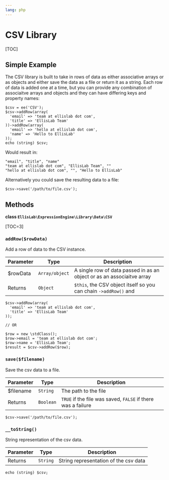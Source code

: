 ```yaml
---
lang: php
---
```


<!--
    This source file is part of the open source project
    ExpressionEngine User Guide (https://github.com/ExpressionEngine/ExpressionEngine-User-Guide)

    @link      https://expressionengine.com/
    @copyright Copyright (c) 2003-2020, Packet Tide, LLC (https://ellislab.com)
    @license   https://expressionengine.com/license Licensed under Apache License, Version 2.0
-->

# CSV Library

[TOC]

## Simple Example

The CSV library is built to take in rows of data as either associative arrays or as objects and either save the data as a file or return it as a string. Each row of data is added one at a time, but you can provide any combination of associaitve arrays and objects and they can have differing keys and property names:

    $csv = ee('CSV');
    $csv->addRow(array(
      'email' => 'team at ellislab dot com',
      'title' => 'EllisLab Team'
    ))->addRow(array(
      'email' => 'hello at ellislab dot com',
      'name' => 'Hello to EllisLab'
    ));
    echo (string) $csv;

Would result in:

    "email", "title", "name"
    "team at ellislab dot com", "EllisLab Team", ""
    "hello at ellislab dot com", "", "Hello to EllisLab"

Alternatively you could save the resulting data to a file:

    $csv->save('/path/to/file.csv');

## Methods

**class `EllisLab\ExpressionEngine\Library\Data\CSV`**

[TOC=3]

### `addRow($rowData)`

Add a row of data to the CSV instance.

| Parameter | Type           | Description                                                            |
| --------- | -------------- | ---------------------------------------------------------------------- |
| \$rowData | `Array/object` | A single row of data passed in as an object or as an associaitve array |
| Returns   | `Object`       | `$this`, the CSV object itself so you can chain `->addRow()` and       |

    $csv->addRow(array(
      'email' => 'team at ellislab dot com',
      'title' => 'EllisLab Team'
    ));

    // OR

    $row = new \stdClass();
    $row->email = 'team at ellislab dot com';
    $row->name = 'EllisLab Team';
    $result = $csv->addRow($row);

### `save($filename)`

Save the csv data to a file.

| Parameter  | Type      | Description                                                  |
| ---------- | --------- | ------------------------------------------------------------ |
| \$filename | `String`  | The path to the file                                         |
| Returns    | `Boolean` | `TRUE` if the file was saved, `FALSE` if there was a failure |

    $csv->save('/path/to/file.csv');

### `__toString()`

String representation of the csv data.

| Parameter | Type     | Description                           |
| --------- | -------- | ------------------------------------- |
| Returns   | `String` | String representation of the csv data |

    echo (string) $csv;
